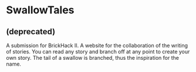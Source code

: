 # SwallowTales

(deprecated)
------------

A submission for BrickHack II. A website for the collaboration of the writing of stories. You can read any story and branch off at any point to create your own story. The tail of a swallow is branched, thus the inspiration for the name.
